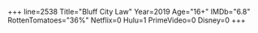 +++
line=2538
Title="Bluff City Law"
Year=2019
Age="16+"
IMDb="6.8"
RottenTomatoes="36%"
Netflix=0
Hulu=1
PrimeVideo=0
Disney=0
+++

